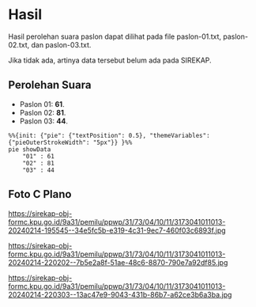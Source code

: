 # Hasil

Hasil perolehan suara paslon dapat dilihat pada file paslon-01.txt, paslon-02.txt, dan paslon-03.txt.

Jika tidak ada, artinya data tersebut belum ada pada SIREKAP.

## Perolehan Suara

 * Paslon 01: **61**.
 * Paslon 02: **81**.
 * Paslon 03: **44**.

```mermaid
%%{init: {"pie": {"textPosition": 0.5}, "themeVariables": {"pieOuterStrokeWidth": "5px"}} }%%
pie showData
    "01" : 61
    "02" : 81
    "03" : 44
```
## Foto C Plano

https://sirekap-obj-formc.kpu.go.id/9a31/pemilu/ppwp/31/73/04/10/11/3173041011013-20240214-195545--34e5fc5b-e319-4c31-9ec7-460f03c6893f.jpg

https://sirekap-obj-formc.kpu.go.id/9a31/pemilu/ppwp/31/73/04/10/11/3173041011013-20240214-220202--7b5e2a8f-51ae-48c6-8870-790e7a92df85.jpg

https://sirekap-obj-formc.kpu.go.id/9a31/pemilu/ppwp/31/73/04/10/11/3173041011013-20240214-220303--13ac47e9-9043-431b-86b7-a62ce3b6a3ba.jpg
